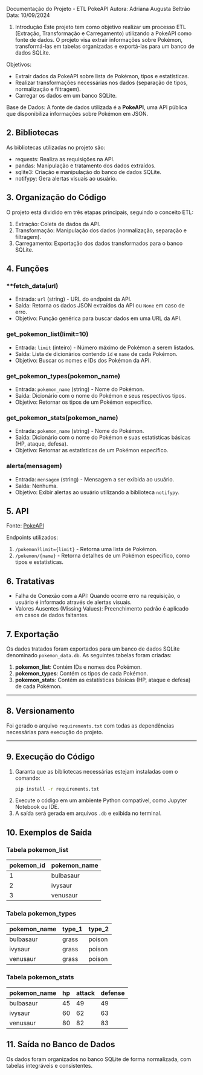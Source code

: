 Documentação do Projeto - ETL PokeAPI
Autora: Adriana Augusta Beltrão  
Data: 10/09/2024  

1. Introdução
Este projeto tem como objetivo realizar um processo ETL (Extração, Transformação e Carregamento) utilizando a PokeAPI como fonte de dados. O projeto visa extrair informações sobre Pokémon, transformá-las em tabelas organizadas e exportá-las para um banco de dados SQLite.  

Objetivos: 
- Extrair dados da PokeAPI sobre lista de Pokémon, tipos e estatísticas.  
- Realizar transformações necessárias nos dados (separação de tipos, normalização e filtragem).  
- Carregar os dados em um banco SQLite.  

Base de Dados: 
A fonte de dados utilizada é a **PokeAPI**, uma API pública que disponibiliza informações sobre Pokémon em JSON.  

## 2. Bibliotecas
As bibliotecas utilizadas no projeto são:  
- requests: Realiza as requisições na API.  
- pandas: Manipulação e tratamento dos dados extraídos.  
- sqlite3: Criação e manipulação do banco de dados SQLite.  
- notifypy: Gera alertas visuais ao usuário.  

## 3. Organização do Código
O projeto está dividido em três etapas principais, seguindo o conceito ETL:  
1. Extração: Coleta de dados da API.  
2. Transformação: Manipulação dos dados (normalização, separação e filtragem).  
3. Carregamento: Exportação dos dados transformados para o banco SQLite.  

## 4. Funções

### **fetch_data(url)  
- Entrada: `url` (string) - URL do endpoint da API.  
- Saída: Retorna os dados JSON extraídos da API ou `None` em caso de erro.  
- Objetivo: Função genérica para buscar dados em uma URL da API.  

### get_pokemon_list(limit=10) 
- Entrada: `limit` (inteiro) - Número máximo de Pokémon a serem listados.  
- Saída: Lista de dicionários contendo `id` e `name` de cada Pokémon.  
- Objetivo: Buscar os nomes e IDs dos Pokémon da API.  

### get_pokemon_types(pokemon_name) 
- Entrada: `pokemon_name` (string) - Nome do Pokémon.  
- Saída: Dicionário com o nome do Pokémon e seus respectivos tipos.  
- Objetivo: Retornar os tipos de um Pokémon específico.  

### get_pokemon_stats(pokemon_name) 
- Entrada: `pokemon_name` (string) - Nome do Pokémon.  
- Saída: Dicionário com o nome do Pokémon e suas estatísticas básicas (HP, ataque, defesa).  
- Objetivo: Retornar as estatísticas de um Pokémon específico.  

### alerta(mensagem)  
- Entrada: `mensagem` (string) - Mensagem a ser exibida ao usuário.  
- Saída: Nenhuma.  
- Objetivo: Exibir alertas ao usuário utilizando a biblioteca `notifypy`.  

## 5. API 
Fonte: [PokeAPI](https://pokeapi.co/)  

Endpoints utilizados: 
1. `/pokemon?limit={limit}` - Retorna uma lista de Pokémon.  
2. `/pokemon/{name}` - Retorna detalhes de um Pokémon específico, como tipos e estatísticas.  

## 6. Tratativas  
- Falha de Conexão com a API: Quando ocorre erro na requisição, o usuário é informado através de alertas visuais.  
- Valores Ausentes (Missing Values): Preenchimento padrão é aplicado em casos de dados faltantes.  

## 7. Exportação
Os dados tratados foram exportados para um banco de dados SQLite denominado `pokemon_data.db`. As seguintes tabelas foram criadas:  
1. **pokemon_list**: Contém IDs e nomes dos Pokémon.  
2. **pokemon_types**: Contém os tipos de cada Pokémon.  
3. **pokemon_stats**: Contém as estatísticas básicas (HP, ataque e defesa) de cada Pokémon.  

---

## 8. Versionamento 
Foi gerado o arquivo `requirements.txt` com todas as dependências necessárias para execução do projeto.  

---

## 9. Execução do Código 
1. Garanta que as bibliotecas necessárias estejam instaladas com o comando:  
   ```bash
   pip install -r requirements.txt
   ```  
2. Execute o código em um ambiente Python compatível, como Jupyter Notebook ou IDE.  
3. A saída será gerada em arquivos `.db` e exibida no terminal.  

## 10. Exemplos de Saída

### **Tabela pokemon_list**  
| pokemon_id | pokemon_name |  
|------------|--------------|  
| 1          | bulbasaur    |  
| 2          | ivysaur      |  
| 3          | venusaur     |  

### Tabela pokemon_types
| pokemon_name | type_1 | type_2 |  
|--------------|--------|--------|  
| bulbasaur    | grass  | poison |  
| ivysaur      | grass  | poison |  
| venusaur     | grass  | poison |  

### Tabela pokemon_stats 
| pokemon_name | hp | attack | defense |  
|--------------|----|--------|---------|  
| bulbasaur    | 45 | 49     | 49      |  
| ivysaur      | 60 | 62     | 63      |  
| venusaur     | 80 | 82     | 83      |  

## 11. Saída no Banco de Dados 
Os dados foram organizados no banco SQLite de forma normalizada, com tabelas integráveis e consistentes.  
